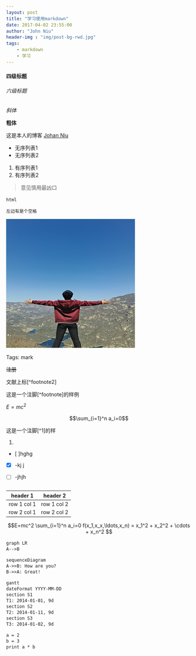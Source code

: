 ```yaml
---
layout: post
title: "学习使用markdown"
date: 2017-04-02 23:55:00
author: "John Niu"
header-img : "img/post-bg-rwd.jpg"
tags:
    - markdown   
    - 学习    
---
```


#### 四级标题
###### 六级标题
*斜体*

**粗体**

这是本人的博客 [Johan Niu](https://johan.vip)

- 无序列表1
- 无序列表2

1. 有序列表1
2. 有序列表2

> 意见慎用最凶口

`html`

    左边有是个空格
    
![我的头像](/img/avatar-niu.jpg)



Tags: mark

~~注册~~


文献上标[^footnote2]

这是一个注脚[^footnote]的样例


$E=mc^2$

$$\sum_{i=1}^n a_i=0$$

这是一个注脚[^1]的样

1.
- [ ]hghg
- [x] -kj j
- [ ] -jhjh


```
```


header 1 | header 2
---|---
row 1 col 1 | row 1 col 2
row 2 col 1 | row 2 col 2



```math
E=mc^2

\sum_{i=1}^n a_i=0

f(x_1,x_x,\ldots,x_n) = x_1^2 + x_2^2 + \cdots + x_n^2

```


```
graph LR
A-->B
```

```
sequenceDiagram
A->>B: How are you?
B->>A: Great!
```


```
gantt
dateFormat YYYY-MM-DD
section S1
T1: 2014-01-01, 9d
section S2
T2: 2014-01-11, 9d
section S3
T3: 2014-01-02, 9d
```




```
a = 2
b = 3
print a * b
```


